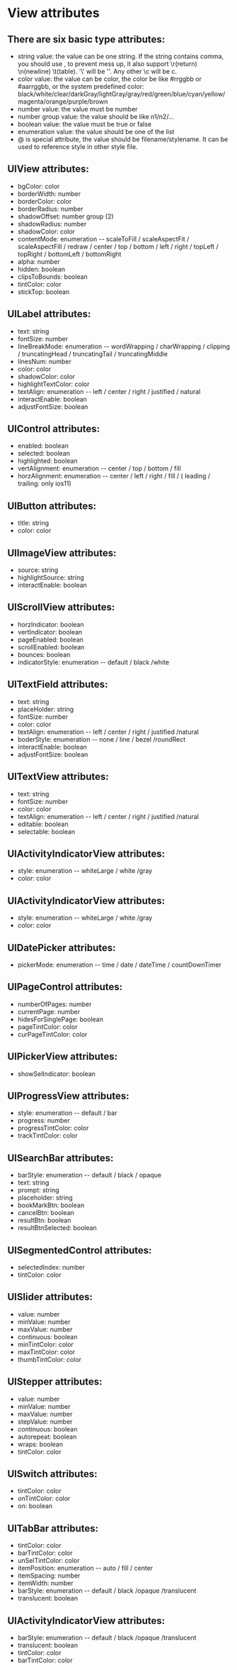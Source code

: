 # View attributes

## There are six basic type attributes:
* string value:  the value can be one string. If the string contains comma, you should use \, to prevent mess up, it also support \r(return) \n(newline) \t(table). '\\' will be '\'. Any other \c will be c.
* color value: the value can be color, the color be like #rrggbb or #aarrggbb, or the system predefined color: black/white/clear/darkGray/lightGray/gray/red/green/blue/cyan/yellow/magenta/orange/purple/brown
* number value: the value must be number
* number group value: the value should be like n1/n2/...
* boolean value: the value must be true or false
* enumeration value: the value should be one of the list
* @ is special attribute, the value should be filename/stylename. It can be used to reference style in other style file.

## UIView attributes:
* bgColor: color
* borderWidth: number
* borderColor: color
* borderRadius: number
* shadowOffset: number group (2)
* shadowRadius: number
* shadowColor: color
* contentMode: enumeration -- scaleToFill / scaleAspectFit / scaleAspectFill / redraw / center / top / bottom / left / right / topLeft / topRight / bottomLeft / bottomRight
* alpha: number
* hidden: boolean
* clipsToBounds: boolean
* tintColor: color
* stickTop: boolean

## UILabel attributes:
* text: string
* fontSize: number
* lineBreakMode: enumeration -- wordWrapping / charWrapping / clipping / truncatingHead / truncatingTail / truncatingMiddle
* linesNum: number
* color: color
* shadowColor: color
* highlightTextColor: color
* textAlign: enumeration -- left / center / right / justified / natural
* interactEnable: boolean
* adjustFontSize: boolean

## UIControl attributes:
* enabled: boolean
* selected: boolean
* highlighted: boolean
* vertAlignment: enumeration -- center / top / bottom / fill
* horzAlignment: enumeration -- center / left / right / fill / ( leading / trailing: only ios11)

## UIButton attributes:
* title: string
* color: color

## UIImageView attributes:
* source: string
* highlightSource: string
* interactEnable: boolean

## UIScrollView attributes:
* horzIndicator: boolean
* vertIndicator: boolean
* pageEnabled: boolean
* scrollEnabled: boolean
* bounces: boolean
* indicatorStyle: enumeration -- default / black /white

## UITextField attributes:
* text: string
* placeHolder: string
* fontSize: number
* color: color
* textAlign: enumeration -- left / center / right / justified /natural
* boderStyle: enumeration -- none / line / bezel /roundRect
* interactEnable: boolean
* adjustFontSize: boolean

## UITextView attributes:
* text: string
* fontSize: number
* color: color
* textAlign: enumeration -- left / center / right / justified /natural
* editable: boolean
* selectable: boolean

## UIActivityIndicatorView attributes:
* style: enumeration -- whiteLarge / white /gray
* color: color

## UIActivityIndicatorView attributes:
* style: enumeration -- whiteLarge / white /gray
* color: color

## UIDatePicker attributes:
* pickerMode: enumeration -- time / date / dateTime / countDownTimer

## UIPageControl attributes:
* numberOfPages: number
* currentPage: number
* hidesForSinglePage: boolean
* pageTintColor: color
* curPageTintColor: color

## UIPickerView attributes:
* showSelIndicator: boolean

## UIProgressView attributes:
* style: enumeration -- default / bar
* progress: number
* progressTintColor: color
* trackTintColor: color

## UISearchBar attributes:
* barStyle: enumeration -- default / black / opaque
* text: string
* prompt: string
* placeholder: string
* bookMarkBtn: boolean
* cancelBtn: boolean
* resultBtn: boolean
* resultBtnSelected: boolean

## UISegmentedControl attributes:
* selectedIndex: number
* tintColor: color


## UISlider attributes:
* value: number
* minValue: number
* maxValue: number
* continuous: boolean
* minTintColor: color
* maxTintColor: color
* thumbTintColor: color

## UIStepper attributes:
* value: number
* minValue: number
* maxValue: number
* stepValue: number
* continuous: boolean
* autorepeat: boolean
* wraps: boolean
* tintColor: color

## UISwitch attributes:
* tintColor: color
* onTintColor: color
* on: boolean

## UITabBar attributes:
* tintColor: color
* barTintColor: color
* unSelTintColor: color
* itemPosition: enumeration -- auto / fill / center
* itemSpacing: number
* itemWidth: number
* barStyle: enumeration -- default / black /opaque /translucent
* translucent: boolean

## UIActivityIndicatorView attributes:
* barStyle: enumeration -- default / black /opaque /translucent
* translucent: boolean
* tintColor: color
* barTintColor: color






